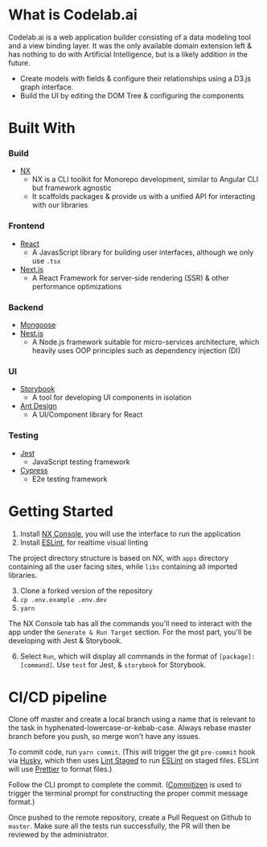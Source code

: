 # What is Codelab.ai

Codelab.ai is a web application builder consisting of a data modeling tool and a view binding layer. It was the only available domain extension left & has nothing to do with Artificial Intelligence, but is a likely addition in the future.

- Create models with fields & configure their relationships using a D3.js graph interface.
- Build the UI by editing the DOM Tree & configuring the components

# Built With

### Build

- [NX](https://nx.dev/react)
  - NX is a CLI toolkit for Monorepo development, similar to Angular CLI but framework agnostic
  - It scaffolds packages & provide us with a unified API for interacting with our libraries

### Frontend

- [React](https://reactjs.org)
  - A JavasScript library for building user interfaces, although we only use `.tsx`
- [Next.js](https://nextjs.org)
  - A React Framework for server-side rendering (SSR) & other performance optimizations

### Backend

- [Mongoose]()
- [Nest.js](https://nestjs.com)
  - A Node.js framework suitable for micro-services architecture, which heavily uses OOP principles such as dependency injection (DI)

### UI

- [Storybook](https://storybook.js.org)
  - A tool for developing UI components in isolation
- [Ant Design](https://ant.design)
  - A UI/Component library for React

### Testing

- [Jest](https://jestjs.io)
  - JavaScript testing framework
- [Cypress](https://www.cypress.io)
  - E2e testing framework

# Getting Started

1. Install [NX Console](https://marketplace.visualstudio.com/items?itemName=nrwl.angular-console), you will use the interface to run the application
2. Install [ESLint](https://marketplace.visualstudio.com/items?itemName=dbaeumer.vscode-eslint), for realtime visual linting

The project directory structure is based on NX, with `apps` directory containing all the user facing sites, while `libs` containing all imported libraries.

3. Clone a forked version of the repository
4. `cp .env.example .env.dev`
5. `yarn`

The NX Console tab has all the commands you'll need to interact with the app under the `Generate & Run Target` section. For the most part, you'll be developing with Jest & Storybook.

6. Select `Run`, which will display all commands in the format of `[package]:[command]`. Use `test` for Jest, & `storybook` for Storybook.

# CI/CD pipeline

Clone off master and create a local branch using a name that is relevant to the task in hyphenated-lowercase-or-kebab-case. Always rebase master branch before you push, so merge won't have any issues.

To commit code, run `yarn commit`. (This will trigger the git `pre-commit` hook via [Husky](https://github.com/typicode/husky), which then uses [Lint Staged](https://github.com/okonet/lint-staged) to run [ESLint](https://github.com/eslint/eslint) on staged files. ESLint will use [Prettier](https://github.com/prettier/prettier) to format files.)

Follow the CLI prompt to complete the commit. ([Commitizen](https://github.com/commitizen/cz-cli) is used to trigger the terminal prompt for constructing the proper commit message format.)

Once pushed to the remote repository, create a Pull Request on Github to `master`. Make sure all the tests run successfully, the PR will then be reviewed by the administrator.

<!-- # Site Documentation

For a more detailed documentation, go to the [Documentation Site](https://docs.codelab.ai) -->
